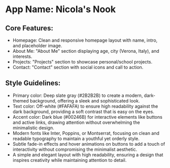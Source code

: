 # **App Name**: Nicola's Nook

## Core Features:

- Homepage: Clean and responsive homepage layout with name, intro, and placeholder image.
- About Me: "About Me" section displaying age, city (Verona, Italy), and interests.
- Projects: "Projects" section to showcase personal/school projects.
- Contact: "Contact" section with social icons and call to action.

## Style Guidelines:

- Primary color: Deep slate gray (#2B2B2B) to create a modern, dark-themed background, offering a sleek and sophisticated look.
- Text color: Off-white (#FAFAFA) to ensure high readability against the dark background, providing a soft contrast that is easy on the eyes.
- Accent color: Dark blue (#00246B) for interactive elements like buttons and active links, drawing attention without overwhelming the minimalistic design.
- Modern fonts like Inter, Poppins, or Montserrat, focusing on clean and readable typography to maintain a youthful yet orderly style.
- Subtle fade-in effects and hover animations on buttons to add a touch of interactivity without compromising the minimalist aesthetic.
- A simple and elegant layout with high readability, ensuring a design that inspires creativity while maintaining attention to detail.